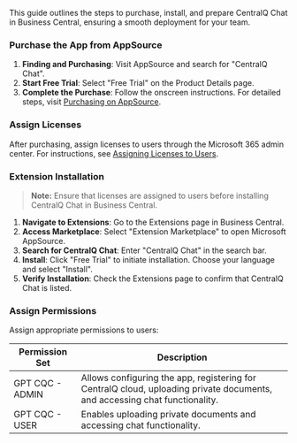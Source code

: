 This guide outlines the steps to purchase, install, and prepare CentralQ Chat in Business Central, ensuring a smooth deployment for your team.

### Purchase the App from AppSource

1. **Finding and Purchasing**: Visit AppSource and search for "CentralQ Chat". 
2. **Start Free Trial**: Select "Free Trial" on the Product Details page.
3. **Complete the Purchase**: Follow the onscreen instructions. For detailed steps, visit [Purchasing on AppSource](https://learn.microsoft.com/en-us/marketplace/purchase-software-appsource).

### Assign Licenses

After purchasing, assign licenses to users through the Microsoft 365 admin center. For instructions, see [Assigning Licenses to Users](https://learn.microsoft.com/en-us/microsoft-365/admin/manage/assign-licenses-to-users?view=o365-worldwide#use-the-licenses-page-to-assign-licenses-to-users).

### Extension Installation

> **Note:** Ensure that licenses are assigned to users before installing CentralQ Chat in Business Central.

1. **Navigate to Extensions**: Go to the Extensions page in Business Central.
2. **Access Marketplace**: Select "Extension Marketplace" to open Microsoft AppSource.
3. **Search for CentralQ Chat**: Enter "CentralQ Chat" in the search bar.
4. **Install**: Click "Free Trial" to initiate installation. Choose your language and select "Install".
5. **Verify Installation**: Check the Extensions page to confirm that CentralQ Chat is listed.

### Assign Permissions

Assign appropriate permissions to users:

| Permission Set     | Description |
|--------------------|-------------|
| GPT CQC - ADMIN    | Allows configuring the app, registering for CentralQ cloud, uploading private documents, and accessing chat functionality. |
| GPT CQC - USER     | Enables uploading private documents and accessing chat functionality. |

